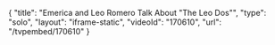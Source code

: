 {
    "title": "Emerica and Leo Romero Talk About \"The Leo Dos\"",
    "type": "solo",
    "layout": "iframe-static",
    "videoId": "170610",
    "url": "\/tvpembed\/170610"
}